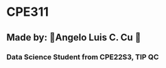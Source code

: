 # CPE311
<H2>Made by: 🐻Angelo Luis C. Cu 🌠 </H2>
<h3>Data Science Student from CPE22S3, TIP QC</h3>
